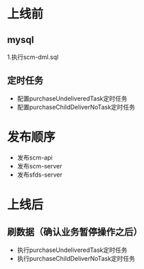 # 上线前

## mysql

1.执行scm-dml.sql

## 定时任务

- 配置purchaseUndeliveredTask定时任务
- 配置purchaseChildDeliverNoTask定时任务

# 发布顺序

- 发布scm-api
- 发布scm-server
- 发布sfds-server

# 上线后

## 刷数据（确认业务暂停操作之后）

- 执行purchaseUndeliveredTask定时任务
- 执行purchaseChildDeliverNoTask定时任务